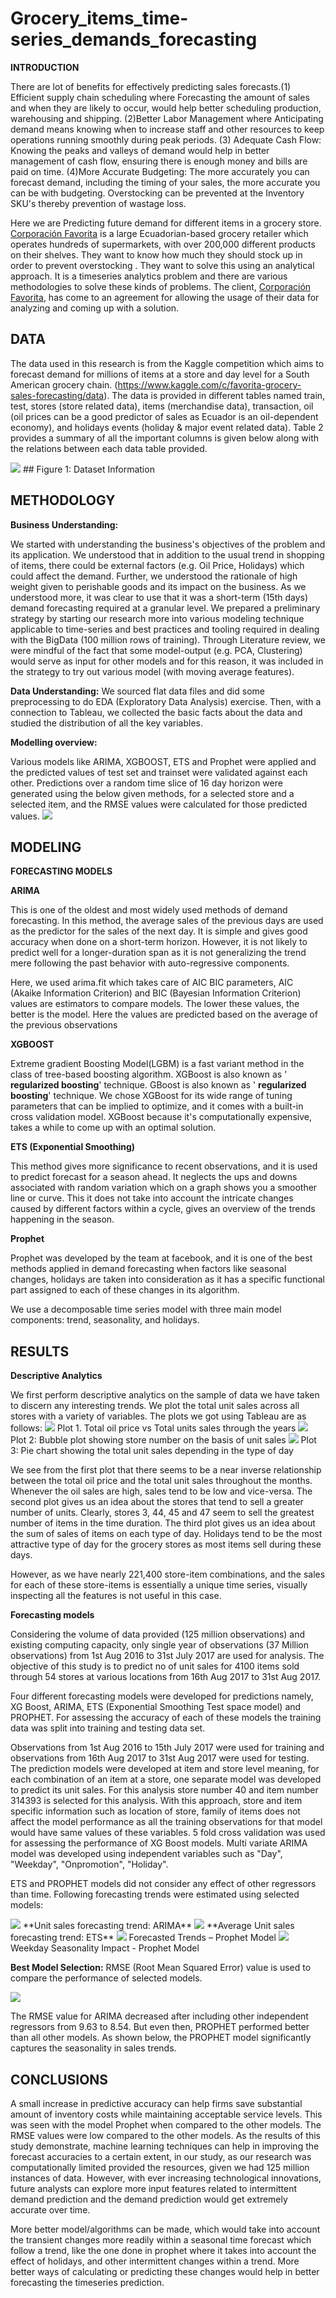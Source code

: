 # Grocery_items_time-series_demands_forecasting

**INTRODUCTION**

There are lot of benefits for effectively predicting sales forecasts.(1) Efficient supply chain scheduling where Forecasting the amount of sales and when they are likely to occur, would help better scheduling production, warehousing and shipping. (2)Better Labor Management where Anticipating demand means knowing when to increase staff and other resources to keep operations running smoothly during peak periods. (3) Adequate Cash Flow: Knowing the peaks and valleys of demand would help in better management of cash flow, ensuring there is enough money and bills are paid on time. (4)More Accurate Budgeting: The more accurately you can forecast demand, including the timing of your sales, the more accurate you can be with budgeting. Overstocking can be prevented at the Inventory SKU&#39;s thereby prevention of wastage loss.

Here we are Predicting future demand for different items in a grocery store. [Corporación Favorita](http://www.corporacionfavorita.com/) is a large Ecuadorian-based grocery retailer which operates hundreds of supermarkets, with over 200,000 different products on their shelves. They want to know how much they should stock up in order to prevent overstocking . They want to solve this using an analytical approach. It is a timeseries analytics problem and there are various methodologies to solve these kinds of problems. The client, [Corporación  Favorita](http://www.corporacionfavorita.com/), has come to an agreement for allowing the usage of their data for analyzing and coming up with a solution.

## **DATA**

The data used in this research is from the Kaggle competition which aims to forecast demand for millions of items at a store and day level for a South American grocery chain. (https://www.kaggle.com/c/favorita-grocery-sales-forecasting/data). The data is provided in different tables named train, test, stores (store related data), items (merchandise data), transaction, oil (oil prices can be a good predictor of sales as Ecuador is an oil-dependent economy), and holidays events (holiday &amp; major event related data). Table 2 provides a summary of all the important columns is given below along with the relations between each data table provided.




<img src="https://github.com/sushil1792/Grocery_items_time-series_demands_forecasting/blob/master/Dataset%20Information.png"/>
## Figure 1: Dataset Information

## **METHODOLOGY**

**Business Understanding:**

 We started with understanding the business&#39;s objectives of the problem and its application. We understood that in addition to the usual trend in shopping of items, there could be external factors (e.g. Oil Price, Holidays) which could affect the demand. Further, we understood the rationale of high weight given to perishable goods and its impact on the business. As we understood more, it was clear to use that it was a short-term (15th days) demand forecasting required at a granular level. We prepared a preliminary strategy by starting our research more into various modeling technique applicable to time-series and best practices and tooling required in dealing with the BigData (100 million rows of training). Through Literature review, we were mindful of the fact that some model-output (e.g. PCA, Clustering) would serve as input for other models and for this reason, it was included in the strategy to try out various model (with moving average features).

**Data Understanding:** We sourced flat data files and did some preprocessing to do EDA (Exploratory Data Analysis) exercise. Then, with a connection to Tableau, we collected the basic facts about the data and studied the distribution of all the key variables.



**Modelling overview:**

Various models like ARIMA, XGBOOST, ETS and Prophet were applied and the predicted values of test set and trainset were validated against each other. Predictions over a random time slice of 16 day horizon were generated using the below given methods, for a selected store and a selected item, and the RMSE values were calculated for those predicted values.
<img src="https://github.com/sushil1792/Grocery_items_time-series_demands_forecasting/blob/master/Modelling%20Process.png"/>
## **MODELING**

**FORECASTING MODELS**

**ARIMA**

This is one of the oldest and most widely used methods of demand forecasting. In this method, the average sales of the previous days are used as the predictor for the sales of the next day. It is simple and gives good accuracy when done on a short-term horizon. However, it is not likely to predict well for a longer-duration span as it is not generalizing the trend mere following the past behavior with auto-regressive components.

Here, we used arima.fit which takes care of AIC BIC parameters,  AIC (Akaike Information Criterion) and BIC (Bayesian Information Criterion) values are estimators to compare models. The lower these values, the better is the model. Here the values are predicted based on the average of the previous observations

**XGBOOST**

Extreme gradient Boosting Model(LGBM) is a fast variant method in the class of tree-based boosting algorithm. XGBoost is also known as &#39; **regularized boosting**&#39; technique. GBoost is also known as &#39; **regularized boosting**&#39; technique. We chose XGBoost for its wide range of tuning parameters that can be implied to optimize, and it comes with a built-in cross validation model. XGBoost because it&#39;s computationally expensive, takes a while to come up with an optimal solution.

**ETS (Exponential Smoothing)**

This method gives more significance to recent observations, and it is used to predict forecast for a season ahead. It neglects the ups and downs associated with random variation which on a graph shows you a smoother line or curve. This it does not take into account the intricate changes caused by different factors within a cycle, gives an overview of the trends happening in the season.

**Prophet**

Prophet was developed by the team at facebook, and it is one of the best methods applied in demand forecasting when factors like seasonal changes, holidays are taken into consideration as it has a specific functional part assigned to each of these changes in its algorithm.

We use a decomposable time series model with three main model components: trend, seasonality, and holidays.

## **RESULTS**

**Descriptive Analytics**

We first perform descriptive analytics on the sample of data we have taken to discern any interesting trends. We plot the total unit sales across all stores with a variety of variables. The plots we got using Tableau are as follows:
<img src="https://github.com/sushil1792/Grocery_items_time-series_demands_forecasting/blob/master/Oil%20Prices%20Vs%20Unit%20Sales%20axcross%20years.png"/>
Plot 1. Total oil price vs Total units sales through the years
<img src="https://github.com/sushil1792/Grocery_items_time-series_demands_forecasting/blob/master/Store%20wise%20Unit%20Sales%20Bubble%20plot.png"/>
Plot 2: Bubble plot showing store number on the basis of unit sales
<img src="https://github.com/sushil1792/Grocery_items_time-series_demands_forecasting/blob/master/Type%20of%20Day%20Vs%20unit%20Sales.png"/>
Plot 3: Pie chart showing the total unit sales depending in the type of day

We see from the first plot that there seems to be a near inverse relationship between the total oil price and the total unit sales throughout the months. Whenever the oil sales are high, sales tend to be low and vice-versa. The second plot gives us an idea about the stores that tend to sell a greater number of units. Clearly, stores 3, 44, 45 and 47 seem to sell the greatest number of items in the time duration. The third plot gives us an idea about the sum of sales of items on each type of day. Holidays tend to be the most attractive type of day for the grocery stores as most items sell during these days.

However, as we have nearly 221,400 store-item combinations, and the sales for each of these store-items is essentially a unique time series, visually inspecting all the features is not useful in this case.

**Forecasting models**

Considering the volume of data provided (125 million observations) and existing computing capacity, only single year of observations (37 Million observations) from 1st
 Aug 2016 to 31st
 July 2017 are used for analysis. The objective of this study is to predict no of unit sales for 4100 items sold through 54 stores at various locations from 16th
 Aug 2017 to 31st Aug 2017.

Four different forecasting models were developed for predictions namely, XG Boost, ARIMA, ETS (Exponential Smoothing Test space model) and PROPHET. For assessing the accuracy of each of these models the training data was split into training and testing data set.

Observations from 1st Aug 2016 to 15th July 2017 were used for training and observations from 16th Aug 2017 to 31st Aug 2017 were used for testing. The prediction models were developed at item and store level meaning, for each combination of an item at a store, one separate model was developed to predict its unit sales. For this analysis store number 40 and item number 314393 is selected for this analysis. With this approach, store and item specific information such as location of store, family of items does not affect the model performance as all the training observations for that model would have same values of these variables. 5 fold cross validation was used for assessing the performance of XG Boost models. Multi variate ARIMA model was developed using independent variables such as &quot;Day&quot;, &quot;Weekday&quot;, &quot;Onpromotion&quot;, &quot;Holiday&quot;.

ETS and PROPHET models did not consider any effect of other regressors than time. Following forecasting trends were estimated using selected models:


<img src="https://github.com/sushil1792/Grocery_items_time-series_demands_forecasting/blob/master/Arima%20Forecasts.png"/>
**Unit sales forecasting trend: ARIMA**


<img src="https://github.com/sushil1792/Grocery_items_time-series_demands_forecasting/blob/master/ETS%20Forecasts.png"/>
**Average Unit sales forecasting trend: ETS**

<img src="https://github.com/sushil1792/Grocery_items_time-series_demands_forecasting/blob/master/Prophet%20Forecasts.png"/>
Forecasted Trends – Prophet Model

<img src="https://github.com/sushil1792/Grocery_items_time-series_demands_forecasting/blob/master/Prophet%20WeekDay%20seasonality.png"/>
Weekday Seasonality Impact - Prophet Model


**Best Model Selection:**
RMSE (Root Mean Squared Error) value is used to compare the performance of selected models.

<img src="https://github.com/sushil1792/Grocery_items_time-series_demands_forecasting/blob/master/RMSE.png"/>


The RMSE value for ARIMA decreased after including other independent regressors from 9.63 to 8.54. But even then, PROPHET performed better than all other models. As shown below, the PROPHET model significantly captures the seasonality in sales trends.


## **CONCLUSIONS**

A small increase in predictive accuracy can help firms save substantial amount of inventory costs while maintaining acceptable service levels. This was seen with the model Prophet when compared to the other models. The RMSE values were low compared to the other models. As the results of this study demonstrate, machine learning techniques can help in improving the forecast accuracies to a certain extent, in our study, as our research was computationally limited provided the resources, given we had 125 million instances of data. However, with ever increasing technological innovations, future analysts can explore more input features related to intermittent demand prediction and the demand prediction would get extremely accurate over time.

More better model/algorithms can be made, which would take into account the transient changes more readily within a seasonal time forecast which follow a trend, like the one done in prophet where it takes into account the effect of holidays, and other intermittent changes within a trend. More better ways of calculating or predicting these changes would help in better forecasting the timeseries prediction.
